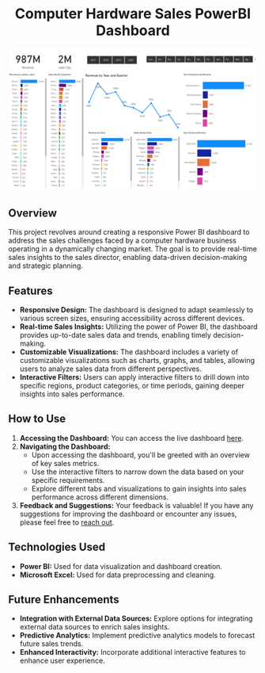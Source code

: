   <h1 align=center>Computer Hardware Sales PowerBI Dashboard</h1>
    
  <img src="Dashboard.jpg" alt="Dashboard Screenshot" style="max-width: 100%;">

  <h2>Overview</h2>

  <p>This project revolves around creating a responsive Power BI dashboard to address the sales challenges faced by a computer hardware business operating in a dynamically changing market. The goal is to provide real-time sales insights to the sales director, enabling data-driven decision-making and strategic planning.</p>

  <h2>Features</h2>

  <ul>
        <li><strong>Responsive Design:</strong> The dashboard is designed to adapt seamlessly to various screen sizes, ensuring accessibility across different devices.</li>
        <li><strong>Real-time Sales Insights:</strong> Utilizing the power of Power BI, the dashboard provides up-to-date sales data and trends, enabling timely decision-making.</li>
        <li><strong>Customizable Visualizations:</strong> The dashboard includes a variety of customizable visualizations such as charts, graphs, and tables, allowing users to analyze sales data from different perspectives.</li>
        <li><strong>Interactive Filters:</strong> Users can apply interactive filters to drill down into specific regions, product categories, or time periods, gaining deeper insights into sales performance.</li>
  </ul>

  <h2>How to Use</h2>

  <ol>
        <li><strong>Accessing the Dashboard:</strong> You can access the live dashboard <a href="https://app.powerbi.com/groups/me/reports/265a8d0d-b773-4f73-b9ef-b2ebf75273ec/ReportSection?bookmarkGuid=28fc062f-b879-4761-ae0b-942039fa9c9f&bookmarkUsage=1&ctid=509b255b-13b3-4af4-bd94-9536cca3c61f&portalSessionId=cb962129-c624-4b9c-bf88-01fa2ce3fb8c&fromEntryPoint=export)">here</a>.</li>
        <li><strong>Navigating the Dashboard:</strong>
            <ul>
                <li>Upon accessing the dashboard, you'll be greeted with an overview of key sales metrics.</li>
                <li>Use the interactive filters to narrow down the data based on your specific requirements.</li>
                <li>Explore different tabs and visualizations to gain insights into sales performance across different dimensions.</li>
            </ul>
        </li>
        <li><strong>Feedback and Suggestions:</strong> Your feedback is valuable! If you have any suggestions for improving the dashboard or encounter any issues, please feel free to <a href="www.linkedin.com/in/atharvahatekar">reach out</a>.</li>
    </ol>

  <h2>Technologies Used</h2>

  <ul>
        <li><strong>Power BI:</strong> Used for data visualization and dashboard creation.</li>
        <li><strong>Microsoft Excel:</strong> Used for data preprocessing and cleaning.</li>
  </ul>

  <h2>Future Enhancements</h2>

  <ul>
        <li><strong>Integration with External Data Sources:</strong> Explore options for integrating external data sources to enrich sales insights.</li>
        <li><strong>Predictive Analytics:</strong> Implement predictive analytics models to forecast future sales trends.</li>
        <li><strong>Enhanced Interactivity:</strong> Incorporate additional interactive features to enhance user experience.</li>
  </ul>

